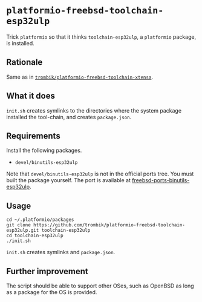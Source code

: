 # `platformio-freebsd-toolchain-esp32ulp`

Trick `platformio` so that it thinks `toolchain-esp32ulp`, a `platformio`
package, is installed.

## Rationale

Same as in
[`trombik/platformio-freebsd-toolchain-xtensa`](https://github.com/trombik/platformio-freebsd-toolchain-xtensa).


## What it does

`init.sh` creates symlinks to the directories where the system package
installed the tool-chain, and creates `package.json`.

## Requirements

Install the following packages.

- `devel/binutils-esp32ulp`

Note that `devel/binutils-esp32ulp` is not in the official ports tree. You
must built the package yourself. The port is available at
[freebsd-ports-binutils-esp32ulp](https://github.com/trombik/freebsd-ports-binutils-esp32ulp).

## Usage

```console
cd ~/.platformio/packages
git clone https://github.com/trombik/platformio-freebsd-toolchain-esp32ulp.git toolchain-esp32ulp
cd toolchain-esp32ulp
./init.sh
```

`init.sh` creates symlinks and `package.json`.

## Further improvement

The script should be able to support other OSes, such as OpenBSD as long as a
package for the OS is provided.

